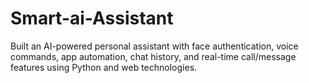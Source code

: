 # Smart-ai-Assistant
Built an AI-powered personal assistant with face authentication, voice commands, app automation, chat history, and real-time call/message features using Python and web technologies.

